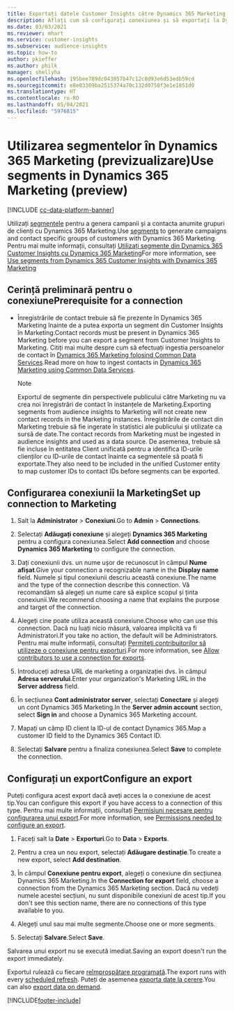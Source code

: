```yaml
---
title: Exportați datele Customer Insights către Dynamics 365 Marketing
description: Aflați cum să configurați conexiunea și să exportați la Dynamics 365 Marketing.
ms.date: 03/03/2021
ms.reviewer: mhart
ms.service: customer-insights
ms.subservice: audience-insights
ms.topic: how-to
author: pkieffer
ms.author: philk
manager: shellyha
ms.openlocfilehash: 195bee789dc043057b47c12c8d93e6d53edb59cd
ms.sourcegitcommit: e8e03309ba2515374a70c132d0758f3e1e1851d0
ms.translationtype: HT
ms.contentlocale: ro-RO
ms.lasthandoff: 05/04/2021
ms.locfileid: "5976815"
---
```

# <a name="use-segments-in-dynamics-365-marketing-preview"></a><span data-ttu-id="17091-103">Utilizarea segmentelor în Dynamics 365 Marketing (previzualizare)</span><span class="sxs-lookup"><span data-stu-id="17091-103">Use segments in Dynamics 365 Marketing (preview)</span></span>

[!INCLUDE [cc-data-platform-banner](../includes/cc-data-platform-banner.md)]

<span data-ttu-id="17091-104">Utilizați [segmentele](segments.md) pentru a genera campanii și a contacta anumite grupuri de clienți cu Dynamics 365 Marketing.</span><span class="sxs-lookup"><span data-stu-id="17091-104">Use [segments](segments.md) to generate campaigns and contact specific groups of customers with Dynamics 365 Marketing.</span></span> <span data-ttu-id="17091-105">Pentru mai multe informații, consultați [Utilizați segmente din Dynamics 365 Customer Insights cu Dynamics 365 Marketing](/dynamics365/marketing/customer-insights-segments)</span><span class="sxs-lookup"><span data-stu-id="17091-105">For more information, see [Use segments from Dynamics 365 Customer Insights with Dynamics 365 Marketing](/dynamics365/marketing/customer-insights-segments)</span></span>

## <a name="prerequisite-for-a-connection"></a><span data-ttu-id="17091-106">Cerință preliminară pentru o conexiune</span><span class="sxs-lookup"><span data-stu-id="17091-106">Prerequisite for a connection</span></span>

- <span data-ttu-id="17091-107">Înregistrările de contact trebuie să fie prezente în Dynamics 365 Marketing înainte de a putea exporta un segment din Customer Insights în Marketing.</span><span class="sxs-lookup"><span data-stu-id="17091-107">Contact records must be present in Dynamics 365 Marketing before you can export a segment from Customer Insights to Marketing.</span></span> <span data-ttu-id="17091-108">Citiți mai multe despre cum să efectuați ingestia persoanelor de contact în [Dynamics 365 Marketing folosind Common Data Services](connect-power-query.md).</span><span class="sxs-lookup"><span data-stu-id="17091-108">Read more on how to ingest contacts in [Dynamics 365 Marketing using Common Data Services](connect-power-query.md).</span></span>

  > [!NOTE]
  > <span data-ttu-id="17091-109">Exportul de segmente din perspectivele publicului către Marketing nu va crea noi înregistrări de contact în instanțele de Marketing.</span><span class="sxs-lookup"><span data-stu-id="17091-109">Exporting segments from audience insights to Marketing will not create new contact records in the Marketing instances.</span></span> <span data-ttu-id="17091-110">Înregistrările de contact din Marketing trebuie să fie ingerate în statistici ale publicului și utilizate ca sursă de date.</span><span class="sxs-lookup"><span data-stu-id="17091-110">The contact records from Marketing must be ingested in audience insights and used as a data source.</span></span> <span data-ttu-id="17091-111">De asemenea, trebuie să fie incluse în entitatea Client unificată pentru a identifica ID-urile clienților cu ID-urile de contact înainte ca segmentele să poată fi exportate.</span><span class="sxs-lookup"><span data-stu-id="17091-111">They also need to be included in the unified Customer entity to map customer IDs to contact IDs before segments can be exported.</span></span>

## <a name="set-up-connection-to-marketing"></a><span data-ttu-id="17091-112">Configurarea conexiunii la Marketing</span><span class="sxs-lookup"><span data-stu-id="17091-112">Set up connection to Marketing</span></span>

1. <span data-ttu-id="17091-113">Salt la **Administrator** > **Conexiuni**.</span><span class="sxs-lookup"><span data-stu-id="17091-113">Go to **Admin** > **Connections**.</span></span>

1. <span data-ttu-id="17091-114">Selectați **Adăugați conexiune** și alegeți **Dynamics 365 Marketing** pentru a configura conexiunea.</span><span class="sxs-lookup"><span data-stu-id="17091-114">Select **Add connection** and choose **Dynamics 365 Marketing** to configure the connection.</span></span>

1. <span data-ttu-id="17091-115">Dați conexiunii dvs. un nume ușor de recunoscut în câmpul **Nume afișat**.</span><span class="sxs-lookup"><span data-stu-id="17091-115">Give your connection a recognizable name in the **Display name** field.</span></span> <span data-ttu-id="17091-116">Numele și tipul conexiunii descriu această conexiune.</span><span class="sxs-lookup"><span data-stu-id="17091-116">The name and the type of the connection describe this connection.</span></span> <span data-ttu-id="17091-117">Vă recomandăm să alegeți un nume care să explice scopul și ținta conexiunii.</span><span class="sxs-lookup"><span data-stu-id="17091-117">We recommend choosing a name that explains the purpose and target of the connection.</span></span>

1. <span data-ttu-id="17091-118">Alegeți cine poate utiliza această conexiune.</span><span class="sxs-lookup"><span data-stu-id="17091-118">Choose who can use this connection.</span></span> <span data-ttu-id="17091-119">Dacă nu luați nicio măsură, valoarea implicită va fi Administratori.</span><span class="sxs-lookup"><span data-stu-id="17091-119">If you take no action, the default will be Administrators.</span></span> <span data-ttu-id="17091-120">Pentru mai multe informații, consultați [Permiteți contribuitorilor să utilizeze o conexiune pentru exporturi](connections.md#allow-contributors-to-use-a-connection-for-exports).</span><span class="sxs-lookup"><span data-stu-id="17091-120">For more information, see [Allow contributors to use a connection for exports](connections.md#allow-contributors-to-use-a-connection-for-exports).</span></span>

1. <span data-ttu-id="17091-121">Introduceți adresa URL de marketing a organizației dvs. în câmpul **Adresa serverului**.</span><span class="sxs-lookup"><span data-stu-id="17091-121">Enter your organization's Marketing URL in the **Server address** field.</span></span>

1. <span data-ttu-id="17091-122">În secțiunea **Cont administrator server**, selectați **Conectare** și alegeți un cont Dynamics 365 Marketing.</span><span class="sxs-lookup"><span data-stu-id="17091-122">In the **Server admin account** section, select **Sign in** and choose a Dynamics 365 Marketing account.</span></span>

1. <span data-ttu-id="17091-123">Mapați un câmp ID client la ID-ul de contact Dynamics 365.</span><span class="sxs-lookup"><span data-stu-id="17091-123">Map a customer ID field to the Dynamics 365 Contact ID.</span></span>

1. <span data-ttu-id="17091-124">Selectați **Salvare** pentru a finaliza conexiunea.</span><span class="sxs-lookup"><span data-stu-id="17091-124">Select **Save** to complete the connection.</span></span> 

## <a name="configure-an-export"></a><span data-ttu-id="17091-125">Configurați un export</span><span class="sxs-lookup"><span data-stu-id="17091-125">Configure an export</span></span>

<span data-ttu-id="17091-126">Puteți configura acest export dacă aveți acces la o conexiune de acest tip.</span><span class="sxs-lookup"><span data-stu-id="17091-126">You can configure this export if you have access to a connection of this type.</span></span> <span data-ttu-id="17091-127">Pentru mai multe informații, consultați [Permisiuni necesare pentru configurarea unui export](export-destinations.md#set-up-a-new-export).</span><span class="sxs-lookup"><span data-stu-id="17091-127">For more information, see [Permissions needed to configure an export](export-destinations.md#set-up-a-new-export).</span></span>

1. <span data-ttu-id="17091-128">Faceți salt la **Date** > **Exporturi**.</span><span class="sxs-lookup"><span data-stu-id="17091-128">Go to **Data** > **Exports**.</span></span>

1. <span data-ttu-id="17091-129">Pentru a crea un nou export, selectați **Adăugare destinație**.</span><span class="sxs-lookup"><span data-stu-id="17091-129">To create a new export, select **Add destination**.</span></span>

1. <span data-ttu-id="17091-130">În câmpul **Conexiune pentru export**, alegeți o conexiune din secțiunea Dynamics 365 Marketing.</span><span class="sxs-lookup"><span data-stu-id="17091-130">In the **Connection for export** field, choose a connection from the Dynamics 365 Marketing section.</span></span> <span data-ttu-id="17091-131">Dacă nu vedeți numele acestei secțiuni, nu sunt disponibile conexiuni de acest tip.</span><span class="sxs-lookup"><span data-stu-id="17091-131">If you don't see this section name, there are no connections of this type available to you.</span></span>

1. <span data-ttu-id="17091-132">Alegeți unul sau mai multe segmente.</span><span class="sxs-lookup"><span data-stu-id="17091-132">Choose one or more segments.</span></span>

1. <span data-ttu-id="17091-133">Selectați **Salvare**.</span><span class="sxs-lookup"><span data-stu-id="17091-133">Select **Save**.</span></span>

<span data-ttu-id="17091-134">Salvarea unui export nu se execută imediat.</span><span class="sxs-lookup"><span data-stu-id="17091-134">Saving an export doesn't run the export immediately.</span></span>

<span data-ttu-id="17091-135">Exportul rulează cu fiecare [reîmprospătare programată](system.md#schedule-tab).</span><span class="sxs-lookup"><span data-stu-id="17091-135">The export runs with every [scheduled refresh](system.md#schedule-tab).</span></span> <span data-ttu-id="17091-136">Puteți de asemenea [exporta date la cerere](export-destinations.md#run-exports-on-demand).</span><span class="sxs-lookup"><span data-stu-id="17091-136">You can also [export data on demand](export-destinations.md#run-exports-on-demand).</span></span> 

[!INCLUDE[footer-include](../includes/footer-banner.md)]
